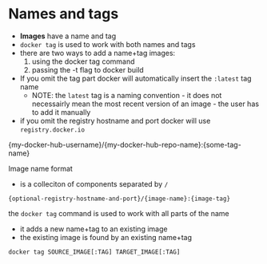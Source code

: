 # Names and tags

- **Images** have a name and tag
- `docker tag` is used to work with both names and tags
- there are two ways to add a name+tag images:
    1. using the docker tag command
    2. passing the -t flag to docker build
- If you omit the tag part docker will automatically insert the `:latest` tag
  name
    - NOTE: the `latest` tag is a naming convention - it does not necessairly
      mean the most recent version of an image - the user has to add it manually
- if you omit the registry hostname and port docker will use
  `registry.docker.io`

{my-docker-hub-username}/{my-docker-hub-repo-name}:{some-tag-name}

Image name format

- is a colleciton of components separated by `/`

```
{optional-registry-hostname-and-port}/{image-name}:{image-tag}
```

the `docker tag` command is used to work with all parts of the name

- it adds a new name+tag to an existing image
- the existing image is found by an existing name+tag

```
docker tag SOURCE_IMAGE[:TAG] TARGET_IMAGE[:TAG]
```
